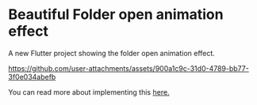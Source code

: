 # Beautiful Folder open animation effect

A new Flutter project showing the folder open animation effect.

https://github.com/user-attachments/assets/900a1c9c-31d0-4789-bb77-3f0e034abefb

You can read more about implementing this [here.](https://medium.com/flutterfx/fold-flip-and-wow-a-deep-dive-into-folder-animations-and-custom-painting-8a3a381fa6e3)

